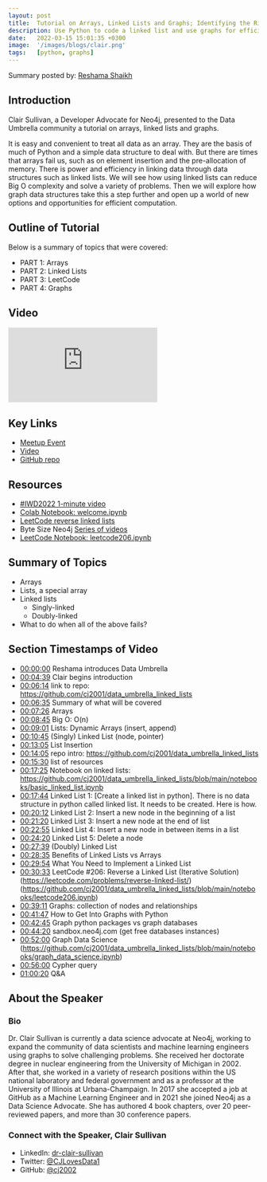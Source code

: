 ```yaml
---
layout: post
title:  Tutorial on Arrays, Linked Lists and Graphs; Identifying the Right Tool for the Job
description: Use Python to code a linked list and use graphs for efficiency.
date:   2022-03-15 15:01:35 +0300
image:  '/images/blogs/clair.png'
tags:   [python, graphs]
---
```


Summary posted by: [Reshama Shaikh](https://reshamas.github.io)

## Introduction

Clair Sullivan, a Developer Advocate for Neo4j, presented to the Data Umbrella community a tutorial on arrays, linked lists and graphs.

It is easy and convenient to treat all data as an array. They are the basis of much of Python and a simple data structure to deal with. But there are times that arrays fail us, such as on element insertion and the pre-allocation of memory. There is power and efficiency in linking data through data structures such as linked lists. We will see how using linked lists can reduce Big O complexity and solve a variety of problems. Then we will explore how graph data structures take this a step further and open up a world of new options and opportunities for efficient computation.

## Outline of Tutorial

Below is a summary of topics that were covered:  
- PART 1: Arrays
- PART 2: Linked Lists
- PART 3: LeetCode
- PART 4: Graphs

## Video
<p>
<iframe src="https://www.youtube.com/embed/gWGyvfU80kc" loading="lazy" frameborder="0" allowfullscreen></iframe>
</p>

## Key Links
- [Meetup Event](https://www.meetup.com/data-umbrella/events/283846178/)
- [Video](https://youtu.be/gWGyvfU80kc)
- [GitHub repo](https://github.com/cj2001/data_umbrella_linked_lists)
 
## Resources
- [#IWD2022 1-minute video](https://youtu.be/Z81fx_Fa34o)
- [Colab Notebook: welcome.ipynb](https://colab.research.google.com/notebooks/welcome.ipynb)
- [LeetCode reverse linked lists](https://leetcode.com/problems/reverse-linked-list/)
- Byte Size Neo4j [Series of videos](https://neo4j.com/video/bite-sized-neo4j-for-data-scientists/)
- [LeetCode Notebook: leetcode206.ipynb](https://github.com/cj2001/data_umbrella_linked_lists/blob/main/notebooks/leetcode206.ipynb)

## Summary of Topics
- Arrays
- Lists, a special array
- Linked lists
    - Singly-linked
    - Doubly-linked
- What to do when all of the above fails?

## Section Timestamps of Video  

- [00:00:00](https://www.youtube.com/watch?v=gWGyvfU80kc&t=0s) Reshama introduces Data Umbrella
- [00:04:39](https://www.youtube.com/watch?v=gWGyvfU80kc&t=279s) Clair begins introduction
- [00:06:14](https://www.youtube.com/watch?v=gWGyvfU80kc&t=374s) link to repo: https://github.com/cj2001/data_umbrella_linked_lists
- [00:06:35](https://www.youtube.com/watch?v=gWGyvfU80kc&t=395s) Summary of what will be covered
- [00:07:26](https://www.youtube.com/watch?v=gWGyvfU80kc&t=446s) Arrays
- [00:08:45](https://www.youtube.com/watch?v=gWGyvfU80kc&t=525s) Big O: O(n)
- [00:09:01](https://www.youtube.com/watch?v=gWGyvfU80kc&t=541s) Lists: Dynamic Arrays (insert, append)
- [00:10:45](https://www.youtube.com/watch?v=gWGyvfU80kc&t=645s) (Singly) Linked List (node, pointer)
- [00:13:05](https://www.youtube.com/watch?v=gWGyvfU80kc&t=785s) List Insertion
- [00:14:05](https://www.youtube.com/watch?v=gWGyvfU80kc&t=845s) repo intro: https://github.com/cj2001/data_umbrella_linked_lists
- [00:15:30](https://www.youtube.com/watch?v=gWGyvfU80kc&t=930s) list of resources
- [00:17:25](https://www.youtube.com/watch?v=gWGyvfU80kc&t=1045s) Notebook on linked lists: https://github.com/cj2001/data_umbrella_linked_lists/blob/main/notebooks/basic_linked_list.ipynb
- [00:17:44](https://www.youtube.com/watch?v=gWGyvfU80kc&t=1064s) Linked List 1: [Create a linked list in python]. There is no data structure in python called linked list. It needs to be created. Here is how.
- [00:20:12](https://www.youtube.com/watch?v=gWGyvfU80kc&t=1212s) Linked List 2: Insert a new node in the beginning of a list
- [00:21:20](https://www.youtube.com/watch?v=gWGyvfU80kc&t=1280s) Linked List 3: Insert a new node at the end of list
- [00:22:55](https://www.youtube.com/watch?v=gWGyvfU80kc&t=1375s) Linked List 4: Insert a new node in between items in a list
- [00:24:20](https://www.youtube.com/watch?v=gWGyvfU80kc&t=1460s) Linked List 5: Delete a node
- [00:27:39](https://www.youtube.com/watch?v=gWGyvfU80kc&t=1659s) (Doubly) Linked List
- [00:28:35](https://www.youtube.com/watch?v=gWGyvfU80kc&t=1715s) Benefits of Linked Lists vs Arrays
- [00:29:54](https://www.youtube.com/watch?v=gWGyvfU80kc&t=1794s) What You Need to Implement a Linked List
- [00:30:33](https://www.youtube.com/watch?v=gWGyvfU80kc&t=1833s) LeetCode #206: Reverse a Linked List (Iterative Solution) (https://leetcode.com/problems/reverse-linked-list/) (https://github.com/cj2001/data_umbrella_linked_lists/blob/main/notebooks/leetcode206.ipynb)
- [00:39:11](https://www.youtube.com/watch?v=gWGyvfU80kc&t=2351s) Graphs: collection of nodes and relationships
- [00:41:47](https://www.youtube.com/watch?v=gWGyvfU80kc&t=2507s) How to Get Into Graphs with Python
- [00:42:45](https://www.youtube.com/watch?v=gWGyvfU80kc&t=2565s) Graph python packages vs graph databases
- [00:44:20](https://www.youtube.com/watch?v=gWGyvfU80kc&t=2660s) sandbox.neo4j.com (get free databases instances)
- [00:52:00](https://www.youtube.com/watch?v=gWGyvfU80kc&t=3120s) Graph Data Science (https://github.com/cj2001/data_umbrella_linked_lists/blob/main/notebooks/graph_data_science.ipynb)
- [00:56:00](https://www.youtube.com/watch?v=gWGyvfU80kc&t=3360s) Cypher query
- [01:00:20](https://www.youtube.com/watch?v=gWGyvfU80kc&t=3620s) Q&A

## About the Speaker

### Bio

Dr. Clair Sullivan is currently a data science advocate at Neo4j, working to expand the community of data scientists and machine learning engineers using graphs to solve challenging problems. She received her doctorate degree in nuclear engineering from the University of Michigan in 2002. After that, she worked in a variety of research positions within the US national laboratory and federal government and as a professor at the University of Illinois at Urbana-Champaign. In 2017 she accepted a job at GitHub as a Machine Learning Engineer and in 2021 she joined Neo4j as a Data Science Advocate. She has authored 4 book chapters, over 20 peer-reviewed papers, and more than 30 conference papers.

### Connect with the Speaker, Clair Sullivan

- LinkedIn: [dr-clair-sullivan](https://www.linkedin.com/in/dr-clair-sullivan-09914342/)
- Twitter: [@CJLovesData1](https://twitter.com/CJLovesData1)
- GitHub: [@cj2002](https://github.com/cj2001)
